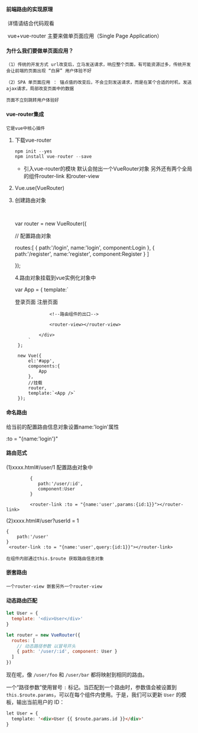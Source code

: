 #### 前端路由的实现原理

​	详情请结合代码观看

​	vue+vue-router  主要来做单页面应用（Single Page Application）

#### 为什么我们要做单页面应用？

	
	（1）传统的开发方式 url改变后，立马发送请求，响应整个页面，有可能资源过多，传统开发会让前端的页面出现 “白屏” 用户体验不好
	
	（2）SPA 单页面应用 ： 锚点值的改变后，不会立刻发送请求，而是在某个合适的时机，发送ajax请求，局部改变页面中的数据
	
	页面不立刻跳转用户体验好
#### vue-router集成

	它是vue中核心插件
1. 下载vue-router   

   ```javascript
   npm init --yes
   npm install vue-router --save
   ```

   - 引入vue-router的模块  默认会抛出一个VueRouter对象 另外还有两个全局的组件router-link 和router-view

2. Vue.use(VueRouter)

3. 创建路由对象
    		
   ​		


	var router = new VueRouter({
	
	// 配置路由对象
	
	routes:[
	{
		path:'/login',
		name:'login',
		component:Login
	},
	{
		path:'/register',
		name:'register',
		component:Register
	}
	]
	
	});
	
	4.路由对象挂载到vue实例化对象中
	
	var App = {
			template:`
				<div>
					<!--router-link默认会被渲染成a标签 to属性默认会被渲染成href属性-->
					<router-link :to="{name:'login'}">登录页面</router-link>
					<router-link :to="{name:'register'}">注册页面</router-link>
			
					<!--路由组件的出口-->
	
					<router-view></router-view>
	
				</div>
			`
		};
	
		new Vue({
			el:'#app',
			components:{
				App
			},
			//挂载
			router,
			template:`<App />`
		});

#### 命名路由 

给当前的配置路由信息对象设置name:'login'属性

:to = "{name:'login'}"

#### 路由范式

   (1)xxxx.html#/user/1
        配置路由对象中  
    

        	 {
        	 	path:'/user/:id',
        	 	component:User
        	 }
    
        	 <router-link :to = "{name:'user',params:{id:1}}"></router-link>
   (2)xxxx.html#/user?userId = 1

   	{
   		path:'/user'
   	}
   	 <router-link :to = "{name:'user',query:{id:1}}"></router-link>

	在组件内部通过this.$route 获取路由信息对象

#### 嵌套路由

	一个router-view 嵌套另外一个router-view
#### 动态路由匹配

```javascript
let User = {
  template: '<div>User</div>'
}

let router = new VueRouter({
  routes: [
    // 动态路径参数 以冒号开头
    { path: '/user/:id', component: User }
  ]
})
```

现在呢，像 `/user/foo` 和 `/user/bar` 都将映射到相同的路由。

一个“路径参数”使用冒号 `:` 标记。当匹配到一个路由时，参数值会被设置到 `this.$route.params`，可以在每个组件内使用。于是，我们可以更新 `User` 的模板，输出当前用户的 ID：

```html
let User = {
  template: '<div>User {{ $route.params.id }}</div>'
}
```

